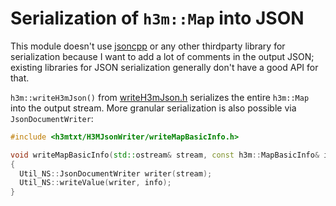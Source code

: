 # Serialization of `h3m::Map` into JSON

This module doesn't use [jsoncpp](https://github.com/open-source-parsers/jsoncpp) or any other thirdparty library for serialization because I want to add a lot of comments in the output JSON; existing libraries for JSON serialization generally don't have a good API for that.

`h3m::writeH3mJson()` from [writeH3mJson.h](writeH3mJson.h) serializes the entire `h3m::Map` into the output stream. More granular serialization is also possible via `JsonDocumentWriter`:

```cpp
#include <h3mtxt/H3MJsonWriter/writeMapBasicInfo.h>

void writeMapBasicInfo(std::ostream& stream, const h3m::MapBasicInfo& info)
{
  Util_NS::JsonDocumentWriter writer(stream);
  Util_NS::writeValue(writer, info);
}
```
